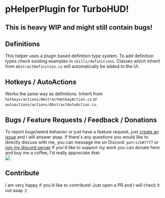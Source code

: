# pHelperPlugin for TurboHUD!

## This is heavy WIP and might still contain bugs!

## Definitions

This helper uses a plugin based definition type system. To add definition types check existing examples in `skills/definitions`. Classes which inherit from `AbstractDefinition.cs` will automatically be added to the UI.

## Hotkeys / AutoActions

Works the same way as definitions. Inherit from `hotkeys/actions/AbstractHotkeyAction.cs` or `autoactions/actions/AbstractAutoAction.cs`.

## Bugs / Feature Requests / Feedback / Donations

To report bugs/weird behavior or just have a feature request, just [create an issue](https://github.com/petikk/pHelperPlugin/issues/new) and I will answer asap.
If there's any questions you would like to directly discuss with me, you can message me on Discord: `patrick#7777` or [join my discord server](https://discord.gg/8fRxTDM66q)
If you'd like to support my work you can donate here and buy me a coffee, I'd really appreciate that:\
[![](https://i.imgur.com/qHzwSC7.png)](https://www.buymeacoffee.com/phelper)

## Contribute

I am very happy if you'd like to contribute! Just open a PR and I will check it out asap :)
